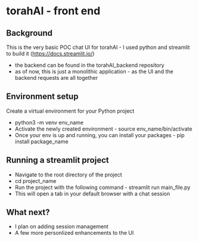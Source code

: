 # torahAI - front end 

## Background
This is the very basic POC chat UI for torahAI - I used python and streamlit to build it (https://docs.streamlit.io/)
  - the backend can be found in the torahAI_backend repository
  - as of now, this is just a monolithic application - as the UI and the backend requests are all together


## Environment setup
Create a virtual environment for your Python project
  - python3 -m venv env_name
  - Activate the newly created environment - source env_name/bin/activate
  - Once your env is up and running, you can install your packages - pip install package_name

## Running a streamlit project
  - Navigate to the root directory of the project
  - cd project_name
  - Run the project with the following command - streamlit run main_file.py
  - This will open a tab in your default browser with a chat session

## What next?
  - I plan on adding session management
  - A few more personlized enhancements to the UI

